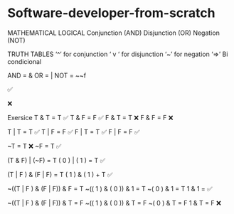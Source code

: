 # Software-developer-from-scratch
MATHEMATICAL LOGICAL 
Conjunction (AND)
Disjunction (OR)
Negation (NOT)


TRUTH TABLES
‘^’ for conjunction
‘ v ‘ for disjunction
‘~’ for negation 
‘⇒’ Bi condicional

AND = &
OR = |
NOT = ~~f 


✅

❌

Exersice 
T & T = T ✅
T & F = F  ✅
F & T = T ❌
F & F = F ❌

T | T = T ✅
T | F = F ✅
F | T = T ✅
F | F = F ✅

~T = T ❌
~F = T ✅


(T & F) | (~F) = T 
( 0 ) | ( 1 ) = T ✅


(T | F ) & (F | F) = T
( 1 ) & ( 1 ) + T ✅


~((T | F ) & (F | F)) & F = T
~(( 1 ) & ( 0 ))  & 1 = T
~( 0 ) & 1 = T
1 & 1 = ✅ 


~((T | F ) & (F | F)) & T = F
~(( 1 ) & ( 0 )) & T = F
~( 0 ) & T  = F
1 & T = F ❌
